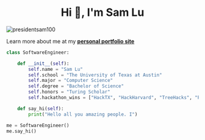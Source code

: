 <h1 align="center">Hi 👋, I'm Sam Lu</h1>

<p align="left"> <img src="https://komarev.com/ghpvc/?username=presidentsam100&label=Profile%20views&color=0e75b6&style=flat" alt="presidentsam100" /> </p>

Learn more about me at my **[personal portfolio site](https://presidentsam100.github.io/)**

```python
class SoftwareEngineer:

    def __init__(self):
        self.name = "Sam Lu"
        self.school = "The University of Texas at Austin"
        self.major = "Computer Science"
        self.degree = "Bachelor of Science"
        self.honors = "Turing Scholar"
        self.hackathon_wins = ["HackTX", "HackHarvard", "TreeHacks", "PennApps"]

    def say_hi(self):
        print("Hello all you amazing people. I")

me = SoftwareEngineer()
me.say_hi()
```

